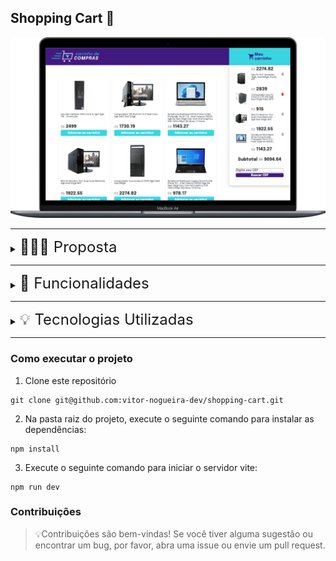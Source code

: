 ## Shopping Cart 🛒

![Shopping Cart](./project.png)

---
<details>
<summary><span style="font-size: 1.5rem;"> 👨🏼‍💻 Proposta</span></summary>
  - Criar um carrinho de compras </br>
  - Consumir a API do Mercado Livre para alimentar os produtos </br>
  - Adicionar as funcionalidades de adicionar e remover do carrinho </br>
  - Adicionar a funcionalidade de soma a cada adição e/ou remoção do carrinho 
</details>

---
<details>
<summary><span style="font-size: 1.5rem;"> 📝 Funcionalidades</span></summary>
  - Adicione um produto ao carrinho; </br>
  - Exclua um produto do carrinho; </br>
  - Visualize o total da compra dinamicamente; </br>
  - Busque o endereço pelo cep.
</details>

----
<details>
<summary><span style="font-size: 1.5rem;"> 💡 Tecnologias Utilizadas</span></summary>
  - HTML </br> 
  - CSS </br>
  - JavaScript
</details>

----
### Como executar o projeto
1. Clone este repositório
````
git clone git@github.com:vitor-nogueira-dev/shopping-cart.git
````
2. Na pasta raiz do projeto, execute o seguinte comando para instalar as dependências:
```
npm install
``` 
3. Execute o seguinte comando para iniciar o servidor vite:
````
npm run dev
````

### Contribuições
> 💡Contribuições são bem-vindas! Se você tiver alguma sugestão ou encontrar um bug, por favor, abra uma issue ou envie um pull request.




